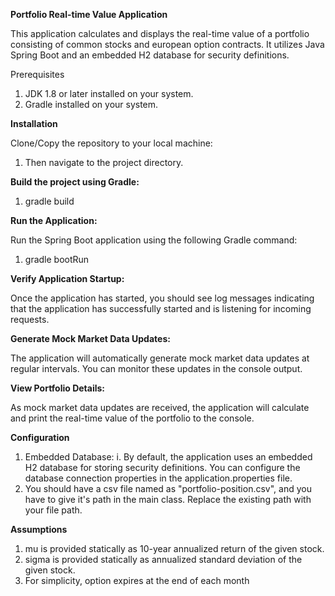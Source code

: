**Portfolio Real-time Value Application**


This application calculates and displays the real-time value of a portfolio consisting of common stocks and european option contracts. It utilizes Java Spring Boot and an embedded H2 database for security definitions.

Prerequisites
1. JDK 1.8 or later installed on your system.
2. Gradle installed on your system.

**Installation**

Clone/Copy the repository to your local machine:
1. Then navigate to the project directory.

**Build the project using Gradle:**
1. gradle build 

**Run the Application:**

Run the Spring Boot application using the following Gradle command:
1. gradle bootRun 

**Verify Application Startup:**

Once the application has started, you should see log messages indicating that the application has successfully started and is listening for incoming requests.

**Generate Mock Market Data Updates:**

The application will automatically generate mock market data updates at regular intervals. You can monitor these updates in the console output.

**View Portfolio Details:**

As mock market data updates are received, the application will calculate and print the real-time value of the portfolio to the console.

**Configuration**
1. Embedded Database: 
   i. By default, the application uses an embedded H2 database for storing security definitions. You can configure the database connection properties in the application.properties file.
2. You should have a csv file named as "portfolio-position.csv", and you have to give it's path in the main class. Replace the existing path with your file path.

**Assumptions**
1. mu is provided statically as 10-year annualized return of the given stock. 
2. sigma is provided statically as annualized standard deviation of the given stock.
3. For simplicity, option expires at the end of each month 